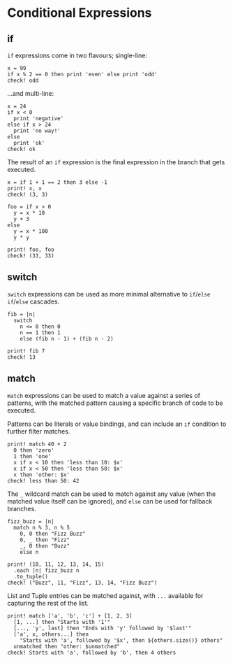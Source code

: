 # Conditional Expressions

## if

`if` expressions come in two flavours; single-line:

```koto
x = 99
if x % 2 == 0 then print 'even' else print 'odd'
check! odd
```

...and multi-line:

```koto
x = 24
if x < 0
  print 'negative'
else if x > 24
  print 'no way!'
else 
  print 'ok'
check! ok
```

The result of an `if` expression is the final expression in the branch that gets
executed.

```koto
x = if 1 + 1 == 2 then 3 else -1
print! x, x
check! (3, 3)

foo = if x > 0
  y = x * 10
  y + 3
else 
  y = x * 100
  y * y

print! foo, foo 
check! (33, 33)
```

## switch

`switch` expressions can be used as more minimal alternative to `if`/`else if`/`else` 
cascades.

```koto
fib = |n|
  switch
    n <= 0 then 0
    n == 1 then 1
    else (fib n - 1) + (fib n - 2)

print! fib 7
check! 13
```

## match

`match` expressions can be used to match a value against a series of patterns, 
with the matched pattern causing a specific branch of code to be executed.

Patterns can be literals or value bindings, 
and can include an `if` condition to further filter matches.

```koto
print! match 40 + 2
  0 then 'zero'
  1 then 'one'
  x if x < 10 then 'less than 10: $x'
  x if x < 50 then 'less than 50: $x'
  x then 'other: $x'
check! less than 50: 42
```

The `_` wildcard match can be used to match against any value 
(when the matched value itself can be ignored), 
and `else` can be used for fallback branches.

```koto
fizz_buzz = |n|
  match n % 3, n % 5
    0, 0 then "Fizz Buzz"
    0, _ then "Fizz"
    _, 0 then "Buzz"
    else n

print! (10, 11, 12, 13, 14, 15)
  .each |n| fizz_buzz n
  .to_tuple()
check! ("Buzz", 11, "Fizz", 13, 14, "Fizz Buzz")
```

List and Tuple entries can be matched against, with `...` available for capturing the 
rest of the list.

```koto
print! match ['a', 'b', 'c'] + [1, 2, 3]
  [1, ...] then "Starts with '1'"
  [..., 'y', last] then "Ends with 'y' followed by '$last'"
  ['a', x, others...] then
    "Starts with 'a', followed by '$x', then ${others.size()} others"
  unmatched then "other: $unmatched"
check! Starts with 'a', followed by 'b', then 4 others
```

